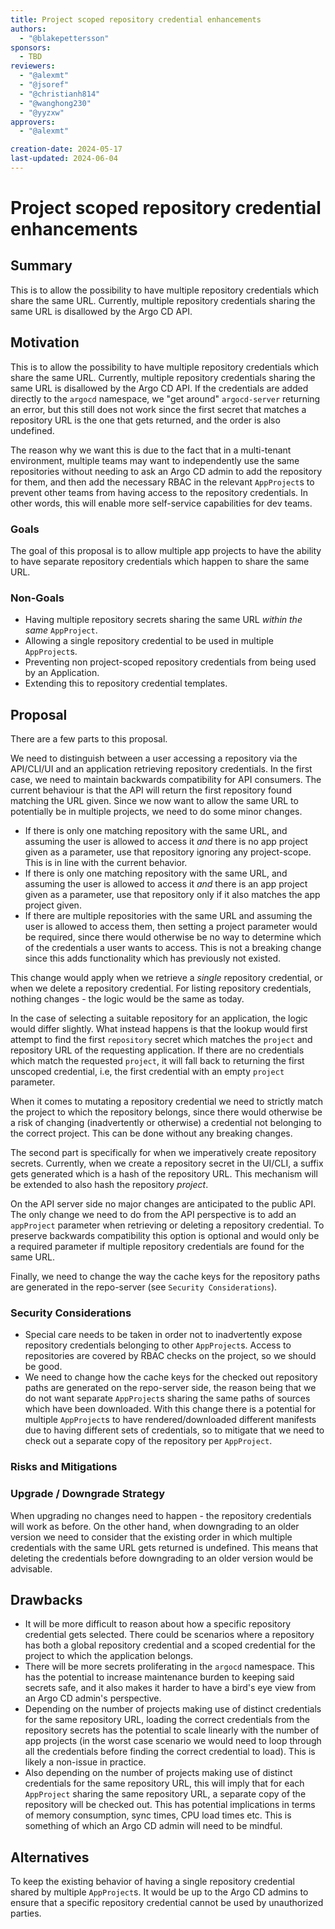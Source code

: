 ```yaml
---
title: Project scoped repository credential enhancements
authors:
  - "@blakepettersson" 
sponsors:
  - TBD
reviewers:
  - "@alexmt"
  - "@jsoref"
  - "@christianh814"
  - "@wanghong230"
  - "@yyzxw"
approvers:
  - "@alexmt"

creation-date: 2024-05-17
last-updated: 2024-06-04
---
```


# Project scoped repository credential enhancements

## Summary

This is to allow the possibility to have multiple repository credentials which share the same URL. Currently, multiple repository
credentials sharing the same URL is disallowed by the Argo CD API.

## Motivation

This is to allow the possibility to have multiple repository credentials which share the same URL. Currently, multiple repository
credentials sharing the same URL is disallowed by the Argo CD API. If the credentials are added directly to the `argocd`
namespace, we "get around" `argocd-server` returning an error, but this still does not work since the first secret that 
matches a repository URL is the one that gets returned, and the order is also undefined. 

The reason why we want this is due to the fact that in a multi-tenant environment, multiple teams may want to 
independently use the same repositories without needing to ask an Argo CD admin to add the repository for them, and then
add the necessary RBAC in the relevant `AppProject`s to prevent other teams from having access to the repository 
credentials. In other words, this will enable more self-service capabilities for dev teams. 

### Goals

The goal of this proposal is to allow multiple app projects to have the ability to have separate repository credentials 
which happen to share the same URL.

### Non-Goals

- Having multiple repository secrets sharing the same URL _within the same_ `AppProject`.
- Allowing a single repository credential to be used in multiple `AppProject`s. 
- Preventing non project-scoped repository credentials from being used by an Application.
- Extending this to repository credential templates.

## Proposal

There are a few parts to this proposal.

We need to distinguish between a user accessing a repository via the API/CLI/UI and an application retrieving repository
credentials. In the first case, we need to maintain backwards compatibility for API consumers. The current behaviour 
is that the API will return the first repository found matching the URL given. Since we now want to allow the same URL 
to potentially be in multiple projects, we need to do some minor changes.

* If there is only one matching repository with the same URL, and assuming the user is allowed to access it _and_ there is
no app project given as a parameter, use that repository ignoring any project-scope. This is in line with the 
current behavior.
* If there is only one matching repository with the same URL, and assuming the user is allowed to access it _and_ there is
an app project given as a parameter, use that repository only if it also matches the app project given. 
* If there are multiple repositories with the same URL and assuming the user is allowed to access them, then setting a
project parameter would be required, since there would otherwise be no way to determine which of the credentials a user
wants to access. This is not a breaking change since this adds functionality which has previously not existed.

This change would apply when we retrieve a _single_ repository credential, or when we delete a repository credential.
For listing repository credentials, nothing changes - the logic would be the same as today.

In the case of selecting a suitable repository for an application, the logic would differ slightly. What instead happens 
is that the lookup would first attempt to find the first `repository` secret which matches the `project` 
and repository URL of the requesting application. If there are no credentials which match the requested `project`, it 
will fall back to returning the first unscoped credential, i.e, the first credential with an empty `project` parameter.

When it comes to mutating a repository credential we need to strictly match the project to which the repository belongs, since 
there would otherwise be a risk of changing (inadvertently or otherwise) a credential not belonging to the correct project.
This can be done without any breaking changes.

The second part is specifically for when we imperatively create repository secrets. Currently, when we create a repository
secret in the UI/CLI, a suffix gets generated which is a hash of the repository URL. This mechanism will be extended to 
also hash the repository _project_.

On the API server side no major changes are anticipated to the public API. The only change we need to do from the API 
perspective is to add an `appProject` parameter when retrieving or deleting a repository credential. To preserve backwards 
compatibility this option is optional and would only be a required parameter if multiple repository credentials are 
found for the same URL.

Finally, we need to change the way the cache keys for the repository paths are generated in the repo-server 
(see `Security Considerations`). 

### Security Considerations

* Special care needs to be taken in order not to inadvertently expose repository credentials belonging to other `AppProject`s.
Access to repositories are covered by RBAC checks on the project, so we should be good.
* We need to change how the cache keys for the checked out repository paths are generated on the repo-server side, the 
reason being that we do not want separate `AppProject`s sharing the same paths of sources which have been downloaded. 
With this change there is a potential for multiple `AppProject`s to have rendered/downloaded different manifests due to 
having different sets of credentials, so to mitigate that we need to check out a separate copy of the repository per 
`AppProject`.

### Risks and Mitigations

### Upgrade / Downgrade Strategy

When upgrading no changes need to happen - the repository credentials will work as before. On the other hand, when 
downgrading to an older version we need to consider that the existing order in which multiple credentials with the same
URL gets returned is undefined. This means that deleting the credentials before downgrading to an older version would be
advisable.

## Drawbacks

* It will be more difficult to reason about how a specific repository credential gets selected. There could be scenarios 
where a repository has both a global repository credential and a scoped credential for the project to which the 
application belongs.
* There will be more secrets proliferating in the `argocd` namespace. This has the potential to increase maintenance burden
to keeping said secrets safe, and it also makes it harder to have a bird's eye view from an Argo CD admin's perspective.
* Depending on the number of projects making use of distinct credentials for the same repository URL, loading the correct 
credentials from the repository secrets has the potential to scale linearly with the number of app projects (in the worst case 
scenario we would need to loop through all the credentials before finding the correct credential to load). This is likely 
a non-issue in practice.
* Also depending on the number of projects making use of distinct credentials for the same repository URL, this will 
imply that for each `AppProject` sharing the same repository URL, a separate copy of the repository will be checked out.
This has potential implications in terms of memory consumption, sync times, CPU load times etc. This is something 
of which an Argo CD admin will need to be mindful.

## Alternatives

To keep the existing behavior of having a single repository credential shared by multiple `AppProject`s. It would be up 
to the Argo CD admins to ensure that a specific repository credential cannot be used by unauthorized parties.
